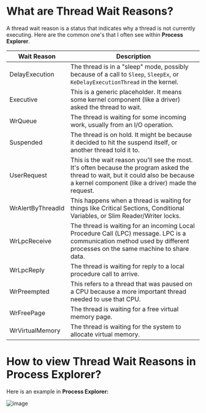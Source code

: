 # What are Thread Wait Reasons?

A thread wait reason is a status that indicates why a thread is not currently executing. Here are the common one's that I often see within **Process Explorer**.

| Wait Reason | Description |
| ----------- | ----------- |
| DelayExecution | The thread is in a "sleep" mode, possibly because of a call to `Sleep`, `SleepEx`, or `KeDelayExecutionThread` in the kernel. |
| Executive | This is a generic placeholder. It means some kernel component (like a driver) asked the thread to wait. |
| WrQueue | The thread is waiting for some incoming work, usually from an I/O operation. |
| Suspended | The thread is on hold. It might be because it decided to hit the suspend itself, or another thread told it to. |
| UserRequest | This is the wait reason you'll see the most. It's often because the program asked the thread to wait, but it could also be because a kernel component (like a driver) made the request. |
| WrAlertByThreadId | This happens when a thread is waiting for things like Critical Sections, Conditional Variables, or Slim Reader/Writer locks. |
| WrLpcReceive | The thread is waiting for an incoming Local Procedure Call (LPC) message. LPC is a communication method used by different processes on the same machine to share data. |
| WrLpcReply | The thread is waiting for reply to a local procedure call to arrive. |
| WrPreempted | This refers to a thread that was paused on a CPU because a more important thread needed to use that CPU. |
| WrFreePage | The thread is waiting for a free virtual memory page. |
| WrVirtualMemory | The thread is waiting for the system to allocate virtual memory. |

# How to view Thread Wait Reasons in Process Explorer?

Here is an example in **Process Explorer:**

![image](https://github.com/DebugPrivilege/Debugging/assets/63166600/f264e36f-7554-4764-a99f-9ec1bd9fb606)

